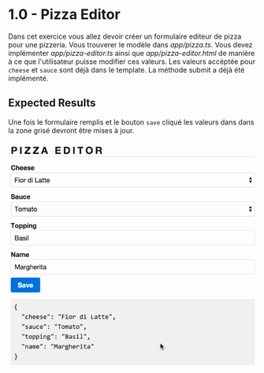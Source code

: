# 1.0 - Pizza Editor

Dans cet exercice vous allez devoir créer un formulaire editeur de pizza pour une pizzeria. Vous trouverer le modèle dans _*app/pizza.ts*_. Vous devez implémenter _*app/pizza-editor.ts*_ ainsi que _*app/pizza-editor.html*_ de manière à ce que l'utilisateur puisse modifier ces valeurs. Les valeurs accéptée pour `cheese` et `sauce` sont déjà dans le template. La méthode submit a déjà été implémenté.


## Expected Results

Une fois le formulaire remplis et le bouton `save` cliqué les valeurs dans dans la zone grisé devront être mises à jour.

![](pizza-editor.gif)

